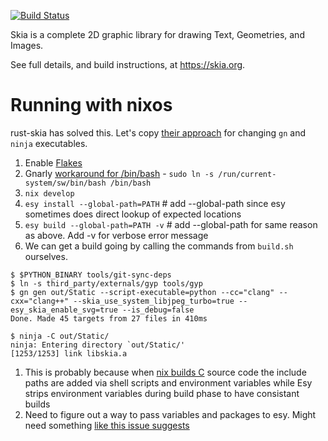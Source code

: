 [![Build Status](https://dev.azure.com/revery-ui/revery/_apis/build/status/revery-ui.esy-skia?branchName=master)](https://dev.azure.com/revery-ui/revery/_build/latest?definitionId=13&branchName=master)

Skia is a complete 2D graphic library for drawing Text, Geometries, and Images.

See full details, and build instructions, at https://skia.org.


# Running with nixos

rust-skia has solved this. Let's copy [their approach](https://github.com/rust-skia/rust-skia/blob/0f84ea69ac560cbf141a0b94297c59a2d597f774/skia-bindings/README.md#changing-the-executable-used-as-ninja-and-gn) for changing `gn` and `ninja` executables.

1. Enable [Flakes](https://nixos.wiki/wiki/Flakes)
1. Gnarly [workaround for /bin/bash](https://discourse.nixos.org/t/add-bin-bash-to-avoid-unnecessary-pain/5673) - `sudo ln -s /run/current-system/sw/bin/bash /bin/bash`
1. `nix develop`
1. `esy install --global-path=PATH` # add --global-path since esy sometimes does direct lookup of expected locations
1. `esy build --global-path=PATH -v` # add --global-path for same reason as above. Add -v for verbose error message
1. We can get a build going by calling the commands from `build.sh` ourselves.
```
$ $PYTHON_BINARY tools/git-sync-deps
$ ln -s third_party/externals/gyp tools/gyp
$ gn gen out/Static --script-executable=python --cc="clang" --cxx="clang++" --skia_use_system_libjpeg_turbo=true --esy_skia_enable_svg=true --is_debug=false
Done. Made 45 targets from 27 files in 410ms

$ ninja -C out/Static/
ninja: Entering directory `out/Static/'
[1253/1253] link libskia.a

```
1. This is probably because when [nix builds C](https://nixos.wiki/wiki/C) source code the include paths are added via shell scripts and environment variables while Esy strips environment variables during build phase to have consistant builds
1. Need to figure out a way to pass variables and packages to esy. Might need something [like this issue suggests](https://github.com/esy/esy/issues/731)